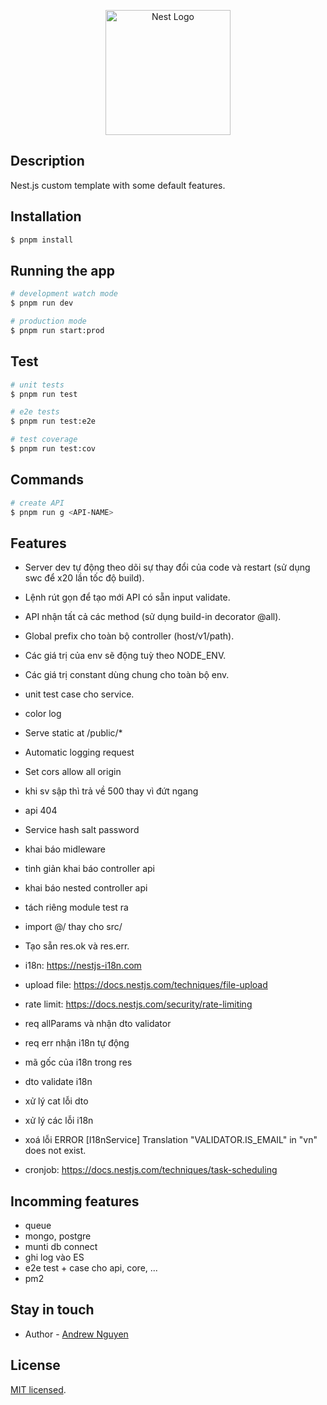 <p align="center">
  <a href="http://nestjs.com/" target="blank">
    <img src="https://nestjs.com/img/logo-small.svg" width="200" alt="Nest Logo" />
  </a>
</p>

## Description

Nest.js custom template with some default features.

## Installation

```bash
$ pnpm install
```

## Running the app

```bash
# development watch mode
$ pnpm run dev

# production mode
$ pnpm run start:prod
```

## Test

```bash
# unit tests
$ pnpm run test

# e2e tests
$ pnpm run test:e2e

# test coverage
$ pnpm run test:cov
```

## Commands
```bash
# create API
$ pnpm run g <API-NAME>
```

## Features
- Server dev tự động theo dõi sự thay đổi của code và restart (sử dụng swc để x20 lần tốc độ build).
- Lệnh rút gọn để tạo mới API có sẵn input validate.
- API nhận tất cả các method (sử dụng build-in decorator @all).
- Global prefix cho toàn bộ controller (host/v1/path).
- Các giá trị của env sẽ động tuỳ theo NODE_ENV.
- Các giá trị constant dùng chung cho toàn bộ env.
- unit test case cho service.
- color log
- Serve static at /public/*
- Automatic logging request
- Set cors allow all origin
- khi sv sập thì trả về 500 thay vì đứt ngang
- api 404
- Service hash salt password
- khai báo midleware
- tinh giản khai báo controller api
- khai báo nested controller api
- tách riêng module test ra
- import @/ thay cho src/
- Tạo sẵn res.ok và res.err.
- i18n: https://nestjs-i18n.com
- upload file: https://docs.nestjs.com/techniques/file-upload
- rate limit: https://docs.nestjs.com/security/rate-limiting
- req allParams và nhận dto validator
- req err nhận i18n tự động
- mã gốc của i18n trong res

- dto validate i18n

- xử lý cat lỗi dto
- xử lý các lỗi i18n
- xoá lỗi ERROR [I18nService] Translation "VALIDATOR.IS_EMAIL" in "vn" does not exist.

- cronjob: https://docs.nestjs.com/techniques/task-scheduling

## Incomming features
- queue
- mongo, postgre
- munti db connect
- ghi log vào ES
- e2e test + case cho api, core, ...
- pm2

## Stay in touch

- Author - [Andrew Nguyen](https://github.com/nguyenleminhdev)

## License

[MIT licensed](LICENSE).
